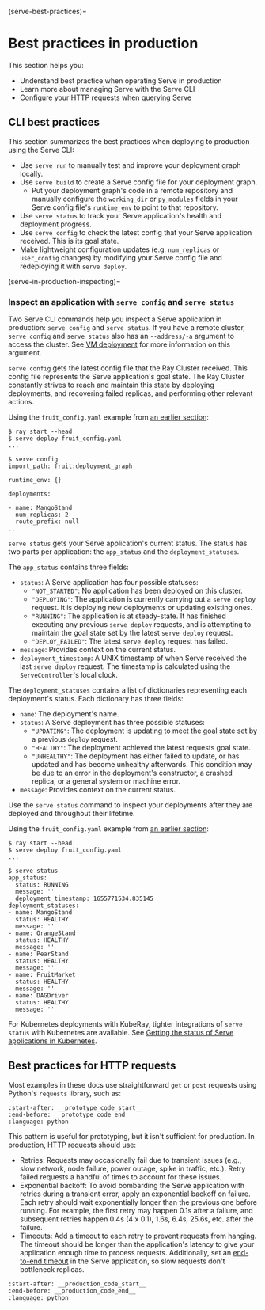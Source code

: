 (serve-best-practices)=

# Best practices in production

This section helps you:

* Understand best practice when operating Serve in production
* Learn more about managing Serve with the Serve CLI
* Configure your HTTP requests when querying Serve

## CLI best practices

This section summarizes the best practices when deploying to production using the Serve CLI:

* Use `serve run` to manually test and improve your deployment graph locally.
* Use `serve build` to create a Serve config file for your deployment graph.
    * Put your deployment graph's code in a remote repository and manually configure the `working_dir` or `py_modules` fields in your Serve config file's `runtime_env` to point to that repository.
* Use `serve status` to track your Serve application's health and deployment progress.
* Use `serve config` to check the latest config that your Serve application received. This is its goal state.
* Make lightweight configuration updates (e.g. `num_replicas` or `user_config` changes) by modifying your Serve config file and redeploying it with `serve deploy`.

(serve-in-production-inspecting)=

### Inspect an application with `serve config` and `serve status`

Two Serve CLI commands help you inspect a Serve application in production: `serve config` and `serve status`.
If you have a remote cluster, `serve config` and `serve status` also has an `--address/-a` argument to access the cluster. See [VM deployment](serve-in-production-remote-cluster) for more information on this argument.

`serve config` gets the latest config file that the Ray Cluster received. This config file represents the Serve application's goal state. The Ray Cluster constantly strives to reach and maintain this state by deploying deployments, and recovering failed replicas, and performing other relevant actions.

Using the `fruit_config.yaml` example from [an earlier section](fruit-config-yaml):

```console
$ ray start --head
$ serve deploy fruit_config.yaml
...

$ serve config
import_path: fruit:deployment_graph

runtime_env: {}

deployments:

- name: MangoStand
  num_replicas: 2
  route_prefix: null
...
```

`serve status` gets your Serve application's current status. The status has two parts per application: the `app_status` and the `deployment_statuses`.

The `app_status` contains three fields:
* `status`: A Serve application has four possible statuses:
    * `"NOT_STARTED"`: No application has been deployed on this cluster.
    * `"DEPLOYING"`: The application is currently carrying out a `serve deploy` request. It is deploying new deployments or updating existing ones.
    * `"RUNNING"`: The application is at steady-state. It has finished executing any previous `serve deploy` requests, and is attempting to maintain the goal state set by the latest `serve deploy` request.
    * `"DEPLOY_FAILED"`: The latest `serve deploy` request has failed.
* `message`: Provides context on the current status.
* `deployment_timestamp`: A UNIX timestamp of when Serve received the last `serve deploy` request. The timestamp is calculated using the `ServeController`'s local clock.

The `deployment_statuses` contains a list of dictionaries representing each deployment's status. Each dictionary has three fields:
* `name`: The deployment's name.
* `status`: A Serve deployment has three possible statuses:
    * `"UPDATING"`: The deployment is updating to meet the goal state set by a previous `deploy` request.
    * `"HEALTHY"`: The deployment achieved the latest requests goal state.
    * `"UNHEALTHY"`: The deployment has either failed to update, or has updated and has become unhealthy afterwards. This condition may be due to an error in the deployment's constructor, a crashed replica, or a general system or machine error.
* `message`: Provides context on the current status.

Use the `serve status` command to inspect your deployments after they are deployed and throughout their lifetime.

Using the `fruit_config.yaml` example from [an earlier section](fruit-config-yaml):

```console
$ ray start --head
$ serve deploy fruit_config.yaml
...

$ serve status
app_status:
  status: RUNNING
  message: ''
  deployment_timestamp: 1655771534.835145
deployment_statuses:
- name: MangoStand
  status: HEALTHY
  message: ''
- name: OrangeStand
  status: HEALTHY
  message: ''
- name: PearStand
  status: HEALTHY
  message: ''
- name: FruitMarket
  status: HEALTHY
  message: ''
- name: DAGDriver
  status: HEALTHY
  message: ''
```

For Kubernetes deployments with KubeRay, tighter integrations of `serve status` with Kubernetes are available. See [Getting the status of Serve applications in Kubernetes](serve-getting-status-kubernetes).

## Best practices for HTTP requests

Most examples in these docs use straightforward `get` or `post` requests using Python's `requests` library, such as:

```{literalinclude} ../doc_code/requests_best_practices.py
:start-after: __prototype_code_start__
:end-before: __prototype_code_end__
:language: python
```

This pattern is useful for prototyping, but it isn't sufficient for production. In production, HTTP requests should use:

* Retries: Requests may occasionally fail due to transient issues (e.g., slow network, node failure, power outage, spike in traffic, etc.). Retry failed requests a handful of times to account for these issues.
* Exponential backoff: To avoid bombarding the Serve application with retries during a transient error, apply an exponential backoff on failure. Each retry should wait exponentially longer than the previous one before running. For example, the first retry may happen 0.1s after a failure, and subsequent retries happen 0.4s (4 x 0.1), 1.6s, 6.4s, 25.6s, etc. after the failure.
* Timeouts: Add a timeout to each retry to prevent requests from hanging. The timeout should be longer than the application's latency to give your application enough time to process requests. Additionally, set an [end-to-end timeout](serve-performance-e2e-timeout) in the Serve application, so slow requests don't bottleneck replicas.

```{literalinclude} ../doc_code/requests_best_practices.py
:start-after: __production_code_start__
:end-before: __production_code_end__
:language: python
```
